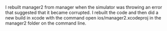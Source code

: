 I rebuilt manager2 from manager when the simulator was throwing an error that
suggested that it became corrupted. I rebuilt the code and then did a new build
in xcode with the command open ios/manager2.xcodeproj in the manager2 folder on
the command line.
